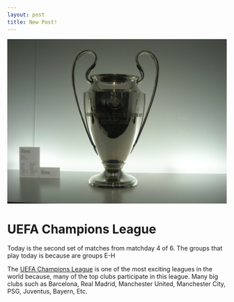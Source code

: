 ```yaml
---
layout: post
title: New Post!
---
```


![The Champions League Trophy](/images/Trophy.jpg)
# UEFA Champions League
Today is the second set of matches from matchday 4 of 6. The groups that play today is because are groups E-H 


The [UEFA Champions League](https://www.uefa.com/uefachampionsleague/season=2019/matches/#/md/33577) is one of the most exciting leagues in the world because, many of the top clubs participate in this league. Many big clubs such as Barcelona, Real Madrid, Manchester United, Manchester City, PSG, Juventus, Bayern, Etc.

